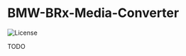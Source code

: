 # BMW-BRx-Media-Converter

![License](https://img.shields.io/github/license/Xujiayao/BMW-BRx-Media-Converter)

TODO